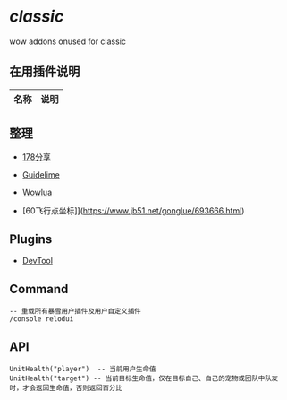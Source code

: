 # _classic_
wow addons onused for classic 


## 在用插件说明

|名称|说明|
|:-:|:-:|

## 整理

- [178分享](http://wow.178.com/201908/359665378122.html)

- [Guidelime](http://classic.wowcat.net/bbs/topic/1639-1)

- [Wowlua](https://wow.wowinterface.com/downloads/info7366-WowLua.html)

- [60飞行点坐标]](https://www.jb51.net/gonglue/693666.html)

## Plugins

- [DevTool](https://wowinterface.com/downloads/fileinfo.php?id=3999)


## Command

```
-- 重载所有暴雪用户插件及用户自定义插件
/console relodui 
```

## API

```
UnitHealth("player")  -- 当前用户生命值
UnitHealth("target") -- 当前目标生命值，仅在目标自己、自己的宠物或团队中队友时，才会返回生命值，否则返回百分比
```

